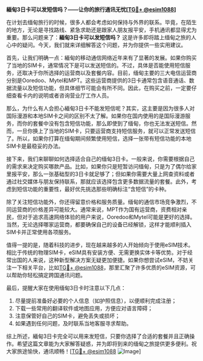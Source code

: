 **緬甸3日卡可以发短信吗？——让你的旅行通讯无忧[[TG💪+ @esim1088](https://t.me/s/esim1088)]**

在计划去缅甸旅行的时候，很多人都会考虑如何保持与外界的联系。毕竟，在陌生的地方，无论是寻找路线、紧急求助还是跟家人朋友报平安，手机通讯都显得尤为重要。那么问题来了：**緬甸3日卡可以发短信吗？** 这是许多即将踏上缅甸之旅的人心中的疑问。今天，我们就来详细解答这个问题，并为你提供一些实用建议。

首先，让我们明确一点：緬甸的移动通信网络近年来有了显著的发展。如果你购买了当地的SIM卡，通常情况下是可以发送短信的。不过，具体是否能使用短信服务，还取决于你所选择的运营商以及套餐内容。目前，缅甸主要的三大电信运营商分别是Ooredoo、Mytel和MPT。这些运营商提供的3日卡通常包含语音通话、数据流量以及短信功能，但具体细节可能会有所不同。因此，在购买之前，一定要仔细查看卡内的说明或者咨询营业厅工作人员。

那么，为什么有人会担心緬甸3日卡不能发短信呢？其实，这主要是因为很多人对国际漫游和本地SIM卡之间的区别不太了解。如果你在国内使用的是国际漫游服务，而你的套餐中没有包含短信功能，那么即使到了缅甸，你也无法发送短信。然而，一旦你换上了当地的SIM卡，只要运营商支持短信服务，就可以正常发送短信了。所以，如果你打算在缅甸期间频繁使用短信，选择一张带有短信功能的本地SIM卡是最稳妥的办法。

接下来，我们来聊聊如何选择适合自己的缅甸3日卡。一般来说，你需要根据自己的需求来决定购买哪款产品。比如，如果你只是短暂访问缅甸，只是为了偶尔给家里报平安，那么一张基础型的3日卡就足够了；但如果你需要大量上网查资料或者通过社交媒体与朋友保持联系，那就应该选择包含更多数据流量的套餐。此外，考虑到短信功能的重要性，最好优先挑选那些明确标注“含短信”的卡种。

除了关注短信功能外，你还得留意价格和服务质量。缅甸的通信市场竞争激烈，不同运营商的价格差异可能较大。通常来说，MPT作为国有运营商，资费相对亲民，但对于追求高速网络体验的用户来说，Ooredoo和Mytel可能是更好的选择。当然，无论选择哪家运营商，都要确保自己的设备已经解锁，这样才能顺利插入SIM卡并正常使用各项服务。

值得一提的是，随着科技的进步，现在越来越多的人开始倾向于使用eSIM技术。相比于传统的物理SIM卡，eSIM具有安装方便、无需更换实体卡等优势。对于经常出国的人来说，这种新型解决方案无疑更加便捷。如果你想尝试eSIM，不妨关注一下相关平台，比如[TG💪+ @esim1088](https://t.me/s/esim1088)，那里汇聚了许多优质的eSIM资源，可以帮助你轻松搞定跨国通讯问题。

最后，提醒大家在使用缅甸3日卡时注意以下几点：
1. 尽量提前准备好必要的个人信息（如护照信息），以便顺利完成注册；
2. 下载一些常用的翻译软件或地图应用，方便应对语言障碍；
3. 注意保管好自己的SIM卡，避免丢失或损坏；
4. 如果遇到任何问题，及时联系当地客服寻求帮助。

综上所述，緬甸3日卡完全可以用来发短信，只要你选择了合适的套餐并且正确操作。希望这篇文章能为大家解答疑惑，并为即将到来的缅甸之旅提供更多便利。祝大家旅途愉快，通讯顺畅！[[TG💪+ @esim1088](https://t.me/s/esim1088) ![Image](https://i.postimg.cc/4NQfJmqS/Snipaste-2025-05-13-00-14-12.png)]